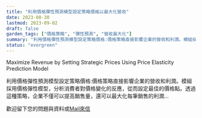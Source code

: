 ```yaml
---
title: "利用價格彈性預測模型設定策略價格以最大化營收"
date: 2023-08-30
lastmod: 2023-09-02
draft: false
garden_tags: ["價格策略", "彈性預測", "營收最大化"]
summary: "利用價格彈性預測模型設定策略價格:價格策略直接影響企業的營收和利潤。模組採用價格彈性模型，分析消費者對價格變化的反應，從而設定最佳的價格點。透過這種策略，企業不僅可以提高銷售量，還可以最大化每筆銷售的利潤"
status: "evergreen"
---
```


Maximize Revenue by Setting Strategic Prices Using Price Elasticity Prediction Model

利用價格彈性預測模型設定策略價格:價格策略直接影響企業的營收和利潤。模組採用價格彈性模型，分析消費者對價格變化的反應，從而設定最佳的價格點。透過這種策略，企業不僅可以提高銷售量，還可以最大化每筆銷售的利潤...
  
歡迎留下您的問題與資料或[Mail來信](mailto:william@insightbotics.com)
